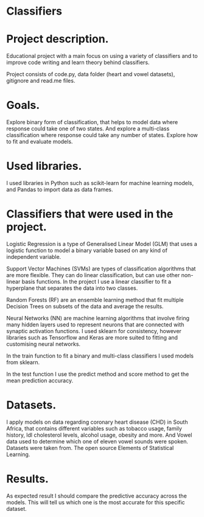 # Classifiers
# Project description.
Educational project with a main focus on using a variety of classifiers and to improve code writing and learn theory behind classifiers.

Project consists of code.py, data folder (heart  and vowel datasets), gitignore and read.me files.

# Goals.
Explore binary form of classification, that helps to model data where response could take one of two states. And explore a multi-class classification where response could take any number of states.
Explore how to fit and evaluate models.

# Used libraries.
I used libraries in Python such as scikit-learn for machine learning models, and Pandas to import data as data frames.

# Classifiers that were used in the project.
Logistic Regression is a type of Generalised Linear Model (GLM) that uses a logistic function to model a binary variable based on any kind of independent variable.

Support Vector Machines (SVMs) are types of classification algorithms that are more flexible. They can do linear classification, but can use other non-linear basis functions. In the project I use a linear classifier to fit a hyperplane that separates the data into two classes.

Random Forests (RF) are an ensemble learning method that fit multiple Decision Trees on subsets of the data and average the results.

Neural Networks (NN) are machine learning algorithms that involve firing many hidden layers used to represent neurons that are connected with synaptic activation functions. I used sklearn for consistency, however libraries such as Tensorflow and Keras are more suited to fitting and customising neural networks.

In the train function to fit a binary and multi-class classifiers I used models from sklearn.

In the test function I use the predict method and score method to get the mean prediction accuracy.

# Datasets.
I apply models on data regarding coronary heart disease (CHD) in South Africa, that contains different variables such as tobacco usage, family history, ldl cholesterol levels, alcohol usage, obesity and more. And Vowel data used to determine which one of eleven vowel sounds were spoken. Datasets were taken from. The open source Elements of Statistical Learning.

# Results.
As expected result I should compare the predictive accuracy across the models. This will tell us which one is the most accurate for this specific dataset.
